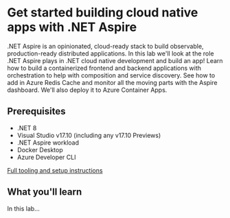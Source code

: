 # Get started building cloud native apps with .NET Aspire

.NET Aspire is an opinionated, cloud-ready stack to build observable, production-ready distributed applications. In this lab we'll look at the role .NET Aspire plays in .NET cloud native development and build an app! Learn how to build a containerized frontend and backend applications with orchestration to help with composition and service discovery. See how to add in Azure Redis Cache and monitor all the moving parts with the Aspire dashboard. We'll also deploy it to Azure Container Apps.

## Prerequisites

* .NET 8
* Visual Studio v17.10 (including any v17.10 Previews)
* .NET Aspire workload
* Docker Desktop
* Azure Developer CLI

[Full tooling and setup instructions](https://learn.microsoft.com/en-us/dotnet/aspire/fundamentals/setup-tooling)

## What you'll learn

In this lab...
